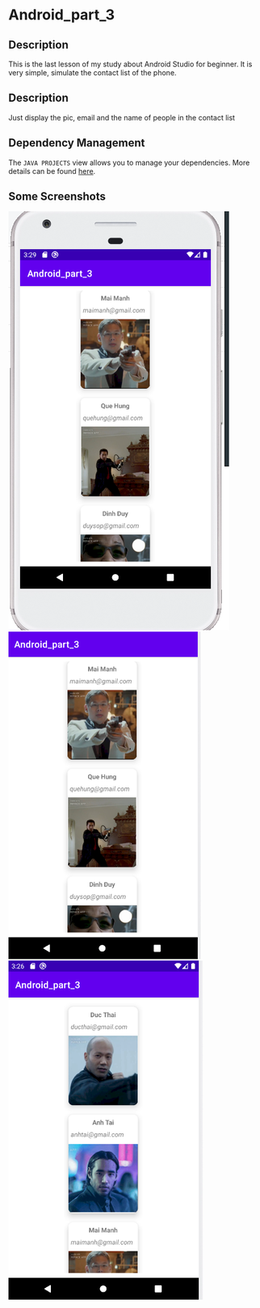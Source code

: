 # Android_part_3
## Description

This is the last lesson of my study about Android Studio for beginner. It is very simple, simulate the contact list of the phone.

## Description

Just display the pic, email and the name of people in the contact list


## Dependency Management

The `JAVA PROJECTS` view allows you to manage your dependencies. More details can be found [here](https://github.com/microsoft/vscode-java-dependency#manage-dependencies).

## Some Screenshots
<img src="https://raw.githubusercontent.com/vvduth/Android_part_3/master/TAHapps3.png" />
<img src="https://raw.githubusercontent.com/vvduth/Android_part_3/master/tahapps2.png" />
<img src="https://raw.githubusercontent.com/vvduth/Android_part_3/master/TahApps.png" />
